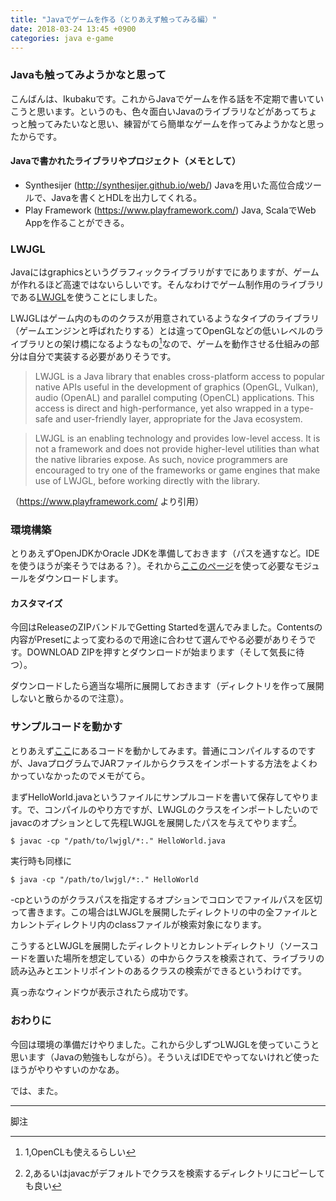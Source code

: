 ```yaml
---
title: "Javaでゲームを作る（とりあえず触ってみる編）"
date: 2018-03-24 13:45 +0900
categories: java e-game
---
```

### Javaも触ってみようかなと思って
こんばんは、Ikubakuです。これからJavaでゲームを作る話を不定期で書いていこうと思います。というのも、色々面白いJavaのライブラリなどがあってちょっと触ってみたいなと思い、練習がてら簡単なゲームを作ってみようかなと思ったからです。

#### Javaで書かれたライブラリやプロジェクト（メモとして）
- Synthesijer (<http://synthesijer.github.io/web/>)
Javaを用いた高位合成ツールで、Javaを書くとHDLを出力してくれる。
- Play Framework (<https://www.playframework.com/>)
Java, ScalaでWeb Appを作ることができる。

### LWJGL
Javaにはgraphicsというグラフィックライブラリがすでにありますが、ゲームが作れるほど高速ではないらしいです。そんなわけでゲーム制作用のライブラリである[LWJGL](https://www.lwjgl.org/)を使うことにしました。

LWJGLはゲーム内のもののクラスが用意されているようなタイプのライブラリ（ゲームエンジンと呼ばれたりする）とは違ってOpenGLなどの低いレベルのライブラリとの架け橋になるようなもの[^1]なので、ゲームを動作させる仕組みの部分は自分で実装する必要がありそうです。
> LWJGL is a Java library that enables cross-platform access to popular native APIs useful in the development of graphics (OpenGL, Vulkan), audio (OpenAL) and parallel computing (OpenCL) applications. This access is direct and high-performance, yet also wrapped in a type-safe and user-friendly layer, appropriate for the Java ecosystem.

> LWJGL is an enabling technology and provides low-level access. It is not a framework and does not provide higher-level utilities than what the native libraries expose. As such, novice programmers are encouraged to try one of the frameworks or game engines that make use of LWJGL, before working directly with the library.

（<https://www.playframework.com/> より引用）

[^1]:1,OpenCLも使えるらしい

### 環境構築
とりあえずOpenJDKかOracle JDKを準備しておきます（パスを通すなど。IDEを使うほうが楽そうではある？）。それから[ここのページ](https://www.lwjgl.org/customize)を使って必要なモジュールをダウンロードします。

#### カスタマイズ
今回はReleaseのZIPバンドルでGetting Startedを選んでみました。Contentsの内容がPresetによって変わるので用途に合わせて選んでやる必要がありそうです。DOWNLOAD ZIPを押すとダウンロードが始まります（そして気長に待つ）。

ダウンロードしたら適当な場所に展開しておきます（ディレクトリを作って展開しないと散らかるので注意）。

### サンプルコードを動かす
とりあえず[ここ](https://www.lwjgl.org/guide)にあるコードを動かしてみます。普通にコンパイルするのですが、JavaプログラムでJARファイルからクラスをインポートする方法をよくわかっていなかったのでメモがてら。

まずHelloWorld.javaというファイルにサンプルコードを書いて保存してやります。で、コンパイルのやり方ですが、LWJGLのクラスをインポートしたいのでjavacのオプションとして先程LWJGLを展開したパスを与えてやります[^2]。

```
$ javac -cp "/path/to/lwjgl/*:." HelloWorld.java
```

実行時も同様に

```
$ java -cp "/path/to/lwjgl/*:." HelloWorld
```

-cpというのがクラスパスを指定するオプションでコロンでファイルパスを区切って書きます。この場合はLWJGLを展開したディレクトリの中の全ファイルとカレントディレクトリ内のclassファイルが検索対象になります。

こうするとLWJGLを展開したディレクトリとカレントディレクトリ（ソースコードを置いた場所を想定している）の中からクラスを検索されて、ライブラリの読み込みとエントリポイントのあるクラスの検索ができるというわけです。

真っ赤なウィンドウが表示されたら成功です。

[^2]:2,あるいはjavacがデフォルトでクラスを検索するディレクトリにコピーしても良い

### おわりに
今回は環境の準備だけやりました。これから少しずつLWJGLを使っていこうと思います（Javaの勉強もしながら）。そういえばIDEでやってないけれど使ったほうがやりやすいのかなあ。

では、また。

*****
脚注
